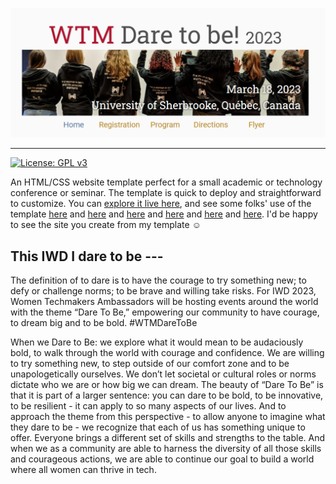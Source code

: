 [![Screenshot of the Website](https://raw.githubusercontent.com/GDG-Cloud-Sherbrooke-WTM/GDG-Cloud-Sherbrooke-WTM.github.io/master/assets/screenshot.png)](https://gdg-cloud-sherbrooke-wtm.github.io/)

---

[![License: GPL v3](https://img.shields.io/badge/License-GPLv3-blue.svg)](https://www.gnu.org/licenses/gpl-3.0)

An HTML/CSS website template perfect for a small academic or technology conference or seminar.
The template is quick to deploy and straightforward to customize.
You can [explore it live here](https://mikepierce.github.io/conference-website-template/),
and see some folks' use of the template
[here](https://math.ucr.edu/~mathconn/) 
and [here](https://data-science-conference.github.io) 
and [here](https://aquaticdatasciopensci.github.io) 
and [here](https://comp-expe.github.io) 
and [here](https://enba-phd-call.github.io)
and [here](https://strl2022.github.io).
I'd be happy to see the site you create from my template ☺

## This IWD I dare to be ---

The definition of to dare is to have the courage to try something new; to defy or challenge norms; to be brave and willing take risks. For IWD 2023, Women Techmakers Ambassadors will be hosting events around the world with the theme “Dare To Be,” empowering our community to have courage, to dream big and to be bold. #WTMDareToBe


When we Dare to Be: we explore what it would mean to be audaciously bold, to walk through the world with courage and confidence. We are willing to try something new, to step outside of our comfort zone and to be unapologetically ourselves. We don’t let societal or cultural roles or norms dictate who we are or how big we can dream.
The beauty of “Dare To Be” is that it is part of a larger sentence: you can dare to be bold, to be innovative, to be resilient - it can apply to so many aspects of our lives. And to approach the theme from this perspective - to allow anyone to imagine what they dare to be - we recognize that each of us has something unique to offer. Everyone brings a different set of skills and strengths to the table. And when we as a community are able to harness the diversity of all those skills and courageous actions, we are able to continue our goal to build a world where all women can thrive in tech.

